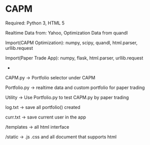 # CAPM
Required: Python 3, HTML 5

Realtime Data from: Yahoo, Optimization Data from quandl

Import(CAPM Optimization): numpy, scipy, quandl, html.parser, urllib.request

Import(Paper Trade App): numpy, flask, html.parser, urllib.request

-

CAPM.py -> Portfolio selector under CAPM

Portfolio.py -> realtime data and custom portfolio for paper trading

Utility -> Use Portfolio.py to test CAPM.py by paper trading

log.txt -> save all portfolio() created 

curr.txt -> save current user in the app

/templates -> all html interface

/static -> .js .css and all document that supports html

